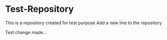 # Test-Repository

This is a repository created for test purpose
Add a new line to the repository

Test change made...
